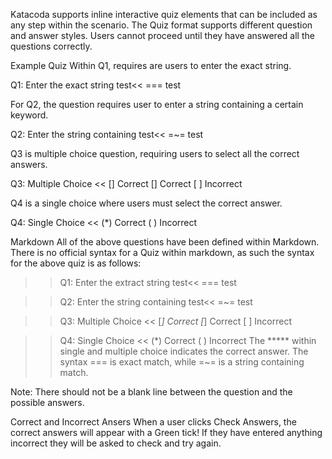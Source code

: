 Katacoda supports inline interactive quiz elements that can be included as any step within the scenario. The Quiz format supports different question and answer styles. Users cannot proceed until they have answered all the questions correctly.

Example Quiz
Within Q1, requires are users to enter the exact string.

Q1: Enter the exact string test<< === test

For Q2, the question requires user to enter a string containing a certain keyword.

Q2: Enter the string containing test<< =~= test

Q3 is multiple choice question, requiring users to select all the correct answers.

Q3: Multiple Choice << [] Correct [] Correct [ ] Incorrect

Q4 is a single choice where users must select the correct answer.

Q4: Single Choice << (*) Correct ( ) Incorrect

Markdown
All of the above questions have been defined within Markdown. There is no official syntax for a Quiz within markdown, as such the syntax for the above quiz is as follows:

>>Q1: Enter the extract string test<<
=== test

>>Q2: Enter the string containing test<<
=~= test

>>Q3: Multiple Choice <<
[*] Correct
[*] Correct
[ ] Incorrect

>>Q4: Single Choice <<
(*) Correct
( ) Incorrect
The ***** within single and multiple choice indicates the correct answer. The syntax === is exact match, while =~= is a string containing match.

Note: There should not be a blank line between the question and the possible answers.

Correct and Incorrect Ansers
When a user clicks Check Answers, the correct answers will appear with a Green tick! If they have entered anything incorrect they will be asked to check and try again.

